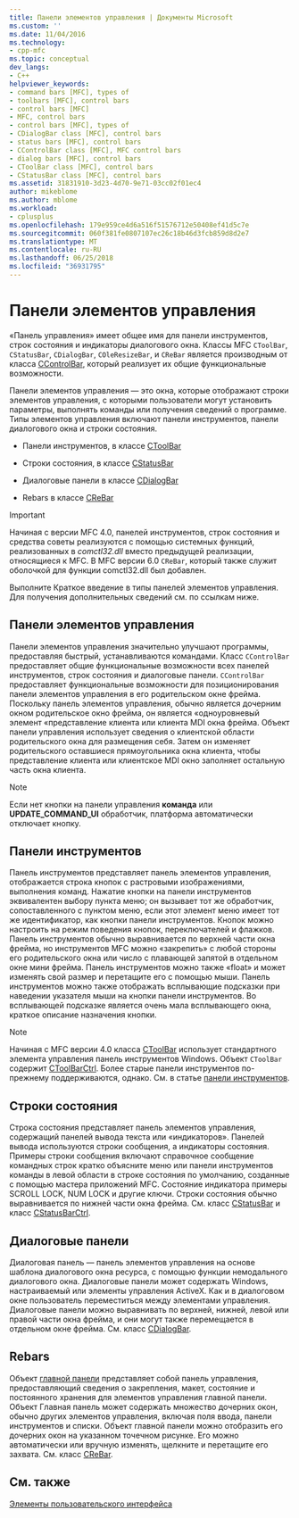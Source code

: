 ```yaml
---
title: Панели элементов управления | Документы Microsoft
ms.custom: ''
ms.date: 11/04/2016
ms.technology:
- cpp-mfc
ms.topic: conceptual
dev_langs:
- C++
helpviewer_keywords:
- command bars [MFC], types of
- toolbars [MFC], control bars
- control bars [MFC]
- MFC, control bars
- control bars [MFC], types of
- CDialogBar class [MFC], control bars
- status bars [MFC], control bars
- CControlBar class [MFC], MFC control bars
- dialog bars [MFC], control bars
- CToolBar class [MFC], control bars
- CStatusBar class [MFC], control bars
ms.assetid: 31831910-3d23-4d70-9e71-03cc02f01ec4
author: mikeblome
ms.author: mblome
ms.workload:
- cplusplus
ms.openlocfilehash: 179e959ce4d6a516f51576712e50408ef41d5c7e
ms.sourcegitcommit: 060f381fe0807107ec26c18b46d3fcb859d8d2e7
ms.translationtype: MT
ms.contentlocale: ru-RU
ms.lasthandoff: 06/25/2018
ms.locfileid: "36931795"
---
```

# <a name="control-bars"></a>Панели элементов управления
«Панель управления» имеет общее имя для панели инструментов, строк состояния и индикаторы диалогового окна. Классы MFC `CToolBar`, `CStatusBar`, `CDialogBar`, `COleResizeBar`, и `CReBar` является производным от класса [CControlBar](../mfc/reference/ccontrolbar-class.md), который реализует их общие функциональные возможности.  
  
 Панели элементов управления — это окна, которые отображают строки элементов управления, с которыми пользователи могут установить параметры, выполнять команды или получения сведений о программе. Типы элементов управления включают панели инструментов, панели диалогового окна и строки состояния.  
  
-   Панели инструментов, в классе [CToolBar](../mfc/reference/ctoolbar-class.md)  
  
-   Строки состояния, в классе [CStatusBar](../mfc/reference/cstatusbar-class.md)  
  
-   Диалоговые панели в классе [CDialogBar](../mfc/reference/cdialogbar-class.md)  
  
-   Rebars в классе [CReBar](../mfc/reference/crebar-class.md)  
  
> [!IMPORTANT]
>  Начиная с версии MFC 4.0, панелей инструментов, строк состояния и средства советы реализуются с помощью системных функций, реализованных в *comctl32.dll* вместо предыдущей реализации, относящиеся к MFC. В MFC версии 6.0 `CReBar`, который также служит оболочкой для функции comctl32.dll был добавлен.  
  
 Выполните Краткое введение в типы панелей элементов управления. Для получения дополнительных сведений см. по ссылкам ниже.  
  
## <a name="control-bars"></a>Панели элементов управления  
 Панели элементов управления значительно улучшают программы, предоставляя быстрый, устанавливаются командами. Класс `CControlBar` предоставляет общие функциональные возможности всех панелей инструментов, строк состояния и диалоговые панели. `CControlBar` предоставляет функциональные возможности для позиционирования панели элементов управления в его родительском окне фрейма. Поскольку панель элементов управления, обычно является дочерним окном родительское окно фрейма, он является «одноуровневый элемент «представление клиента или клиента MDI окна фрейма. Объект панели управления использует сведения о клиентской области родительского окна для размещения себя. Затем он изменяет родительского оставшиеся прямоугольника окна клиента, чтобы представление клиента или клиентское MDI окно заполняет остальную часть окна клиента.  
  
> [!NOTE]
>  Если нет кнопки на панели управления **команда** или **UPDATE_COMMAND_UI** обработчик, платформа автоматически отключает кнопку.  
  
## <a name="toolbars"></a>Панели инструментов  
 Панель инструментов представляет панель элементов управления, отображается строка кнопок с растровыми изображениями, выполнения команд. Нажатие кнопки на панели инструментов эквивалентен выбору пункта меню; он вызывает тот же обработчик, сопоставленного с пунктом меню, если этот элемент меню имеет тот же идентификатор, как кнопки панели инструментов. Кнопок можно настроить на режим поведения кнопок, переключателей и флажков. Панель инструментов обычно выравнивается по верхней части окна фрейма, но инструментов MFC можно «закрепить» с любой стороны его родительского окна или число с плавающей запятой в отдельном окне мини фрейма. Панель инструментов можно также «float» и может изменять свой размер и перетащите его с помощью мыши. Панель инструментов можно также отображать всплывающие подсказки при наведении указателя мыши на кнопки панели инструментов. Во всплывающей подсказке является очень мала всплывающего окна, краткое описание назначения кнопки.  
  
> [!NOTE]
>  Начиная с MFC версии 4.0 класса [CToolBar](../mfc/reference/ctoolbar-class.md) использует стандартного элемента управления панель инструментов Windows. Объект `CToolBar` содержит [CToolBarCtrl](../mfc/reference/ctoolbarctrl-class.md). Более старые панели инструментов по-прежнему поддерживаются, однако. См. в статье [панели инструментов](../mfc/mfc-toolbar-implementation.md).  
  
## <a name="status-bars"></a>Строки состояния  
 Строка состояния представляет панель элементов управления, содержащий панелей вывода текста или «индикаторов». Панелей вывода используются строки сообщения, а индикаторы состояния. Примеры строки сообщения включают справочное сообщение командных строк кратко объясните меню или панели инструментов команды в левой области в строке состояния по умолчанию, созданные с помощью мастера приложений MFC. Состояние индикатора примеры SCROLL LOCK, NUM LOCK и другие ключи. Строки состояния обычно выравнивается по нижней части окна фрейма. См. класс [CStatusBar](../mfc/reference/cstatusbar-class.md) и класс [CStatusBarCtrl](../mfc/reference/cstatusbarctrl-class.md).  
  
## <a name="dialog-bars"></a>Диалоговые панели  
 Диалоговая панель — панель элементов управления на основе шаблона диалогового окна ресурса, с помощью функции немодального диалогового окна. Диалоговые панели может содержать Windows, настраиваемый или элементы управления ActiveX. Как и в диалоговом окне пользователь переместиться между элементами управления. Диалоговые панели можно выравнивать по верхней, нижней, левой или правой части окна фрейма, и они могут также перемещается в отдельном окне фрейма. См. класс [CDialogBar](../mfc/reference/cdialogbar-class.md).  
  
## <a name="rebars"></a>Rebars  
 Объект [главной панели](../mfc/using-crebarctrl.md) представляет собой панель управления, предоставляющий сведения о закрепления, макет, состояние и постоянного хранения для элементов управления главной панели. Объект Главная панель может содержать множество дочерних окон, обычно других элементов управления, включая поля ввода, панели инструментов и списки. Объект главной панели можно отобразить его дочерних окон на указанном точечном рисунке. Его можно автоматически или вручную изменять, щелкните и перетащите его захвата. См. класс [CReBar](../mfc/reference/crebar-class.md).  
  
## <a name="see-also"></a>См. также  
 [Элементы пользовательского интерфейса](../mfc/user-interface-elements-mfc.md)
